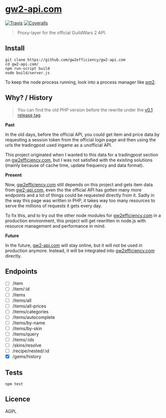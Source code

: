 # [gw2-api.com](https://gw2-api.com)

[![Travis](https://img.shields.io/travis/gw2efficiency/gw2-api.com.svg?style=flat-square)](https://travis-ci.org/gw2efficiency/gw2-api.com)
[![Coveralls](https://img.shields.io/coveralls/gw2efficiency/gw2-api.com/master.svg?style=flat-square)](https://coveralls.io/github/gw2efficiency/gw2-api.com?branch=master)

> Proxy-layer for the official GuildWars 2 API.

## Install

```
git clone https://github.com/gw2efficiency/gw2-api.com
cd gw2-api.com/
npm run-script build
node build/server.js
```

To keep the node process running, look into a process manager like [pm2](https://github.com/Unitech/pm2).


## Why? / History

> You can find the old PHP version before the rewrite under the [v0.1 release tag](https://github.com/queicherius/gw2-api/tree/v0.1).

**Past**

In the old days, before the official API, you could get item and price data
by requesting a session token from the official login page and then using the urls the tradingpost
used ingame as a unofficial API. 

This project originated when
I wanted to this data for a tradingpost section on [gw2efficiency.com](https://gw2efficiency.com/), but I was not satisfied with the existing solutions (mainly because of cache time, update frequency and data format).

**Present**

Now, [gw2efficiency.com](https://gw2efficiency.com/) still depends on this project and gets item data from [gw2-api.com](https://gw2-api.com), even tho the official API
has gotten many more endpoints and a lot of things could be requested directly from it. Sadly in the way this page was written in PHP, it takes way too many resources to serve the millions of requests it gets every day. 

To fix this, and to try out the other node modules for [gw2efficiency.com](https://gw2efficiency.com/) in a production environment, this project will get rewritten in node.js with resource management and performance in mind.

**Future**

In the future, [gw2-api.com](https://gw2-api.com) will stay online, but it will not be used in production anymore. Instead, it will be integrated into [gw2efficiency.com](https://gw2efficiency.com/) directly.

## Endpoints

- [ ] /item
- [ ] /item/:id
- [ ] /items
- [ ] /items/all
- [ ] /items/all-prices
- [ ] /items/categories
- [ ] /items/autocomplete
- [ ] /items/by-name
- [ ] /items/by-skin
- [ ] /items/query
- [ ] /items/:ids
- [ ] /skins/resolve
- [ ] /recipe/nested/:id
- [X] /gems/history

## Tests

```
npm test
```

## Licence

AGPL
